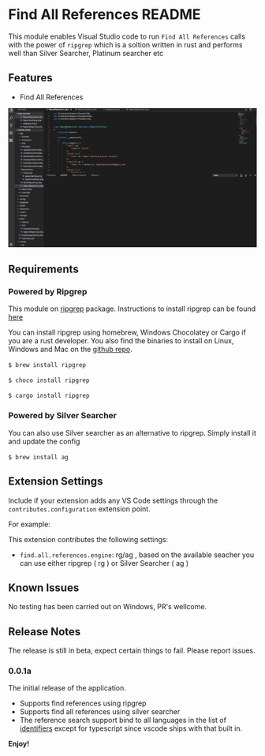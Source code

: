 # Find All References README

This module enables Visual Studio code to run `Find All References` calls with the power of `ripgrep` which is a soltion written in rust and performs well than Silver Searcher, Platinum searcher etc

## Features
- Find All References

![Alt text](/assets/find-references.gif?raw=true "Find References Demo 1")

## Requirements

### Powered by Ripgrep
This module  on [ripgrep](https://github.com/BurntSushi/ripgrep) package. Instructions to install ripgrep can be found [here](https://github.com/BurntSushi/ripgrep#installation)

You can install ripgrep using homebrew, Windows Chocolatey or Cargo if you are a rust developer. You also find the binaries to install on Linux, Windows and Mac on the [github repo](https://github.com/BurntSushi/ripgrep#installation).

`$ brew install ripgrep`

`$ choco install ripgrep`

`$ cargo install ripgrep`

### Powered by Silver Searcher

You can also use Silver searcher as an alternative to ripgrep. Simply install it and update the config

`$ brew install ag`

## Extension Settings

Include if your extension adds any VS Code settings through the `contributes.configuration` extension point.

For example:

This extension contributes the following settings:

* `find.all.references.engine`: rg/ag , based on the available seacher you can use either ripgrep ( rg ) or Silver Searcher ( ag )

## Known Issues

No testing has been carried out on Windows, PR's wellcome.

## Release Notes

The release is still in beta, expect certain things to fail. Please report issues.

### 0.0.1a

The initial release of the application.

- Supports find references using ripgrep
- Supports find all references using silver searcher
- The reference search support bind to all languages in the list of [identifiers](https://code.visualstudio.com/docs/languages/identifiers) except for typescript since vscode ships with that built in.

**Enjoy!**
